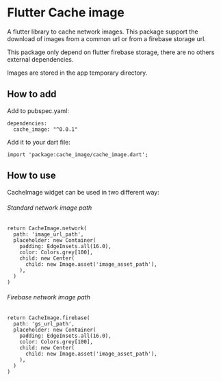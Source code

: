 
# Flutter Cache image

A flutter library to cache network images. This package support the download of images from a common url or from a firebase storage url. 

This package only depend on flutter firebase storage, there are no others external dependencies.  

Images are stored in the app temporary directory.

## How to add

Add to pubspec.yaml:

```
dependencies:
  cache_image: "^0.0.1"

```
Add it to your dart file:
```
import 'package:cache_image/cache_image.dart';
```

## How to use

CacheImage widget can be used in two different way: 

###### Standard network image path

```
return CacheImage.network(
  path: 'image_url_path',
  placeholder: new Container(
    padding: EdgeInsets.all(16.0),
    color: Colors.grey[100],
    child: new Center(
      child: new Image.asset('image_asset_path'),
    ),
  )
)
 ```
 
###### Firebase network image path

```
return CacheImage.firebase(
  path: 'gs_url_path',
  placeholder: new Container(
    padding: EdgeInsets.all(16.0),
    color: Colors.grey[100],
    child: new Center(
      child: new Image.asset('image_asset_path'),
    ),
  )
)
 ```
